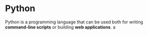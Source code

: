 # Python

Python is a programming language that can be used both for writing **command-line scripts** or building **web applications**.
a